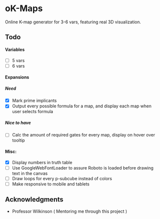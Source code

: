 # oK-Maps

Online K-map generator for 3-6 vars, featuring real 3D visualization.

## Todo
#### Variables
- [ ] 5 vars
- [ ] 6 vars

#### Expansions
##### Need
- [x] Mark prime implicants
- [x] Output every possible formula for a map, and display each map when user selects formula
##### Nice to have
- [ ] Calc the amount of required gates for every map, display on hover over tooltip

#### Misc:
- [x] Display numbers in truth table
- [ ] Use GoogleWebFontLoader to assure Roboto is loaded before drawing text in the canvas
- [ ] Draw loops for every p-subcube instead of colors
- [ ] Make responsive to mobile and tablets
<!-- - [ ] Use intro js for mobile to show how to use the hidden truth table -->

<!--## License

This project is licensed under the MIT License - see the [LICENSE.md](LICENSE.md) file for details-->

## Acknowledgments
* Professor Wilkinson ( Mentoring me through this project )
